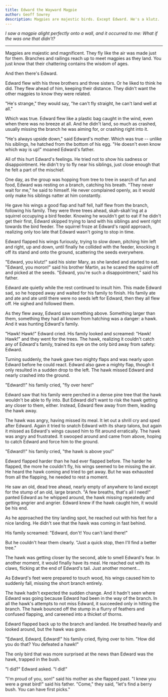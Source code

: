 ```yaml
---
title: Edward the Wayward Magpie
author: Geoff Sowrey
description: Magpies are majestic birds. Except Edward. He's a klutz.
---
```


*I saw a magpie alight perfectly onto a wall, and it occurred to me: What if the was one that didn't?*

- - - - - -

Magpies are majestic and magnificent. They fly like the air was made just for them. Branches and railings reach up to meet magpies as they land. You just know that their chattering contains the wisdom of ages. 

And then there's Edward. 

Edward flew with his three brothers and three sisters. Or he liked to think he did. They flew ahead of him, keeping their distance. They didn't want the other magpies to know they were related. 

"He's strange," they would say, "he can't fly straight, he can't land well at all." 

Which was true. Edward flew like a plastic bag caught in the wind, even when there was no breeze at all. And he didn't land, so much as crashed, usually missing the branch he was aiming for, or crashing right into it. 

"He's always upside down," said Edward's mother. Which was true -- unlike his siblings, he hatched from the bottom of his egg. "He doesn't even know which way is up!" moaned Edward's father. 

All of this hurt Edward's feelings. He tried not to show his sadness or disappointment. He didn't try to fly near his siblings, just close enough that he felt a part of the mischief. 

One day, as the group was hopping from tree to tree in search of fun and food, Edward was resting on a branch, catching his breath. "They never wait for me," he said to himself. He never complained openly, as it would only make his siblings natter at him constantly. 

He gave his wings a good flap and half fell, half flew from the branch, following his family. They were three trees ahead, skah-skah'ing at a squirrel occupying a bird feeder. Knowing he wouldn't get to eat if he didn't get their first, Edward skipped trying to land with his siblings and went right towards the bird feeder. The squirrel froze at Edward's rapid approach, realizing only too late that Edward wasn't going to stop in time. 

Edward flapped his wings furiously, trying to slow down, pitching him left and right, up and down, until finally he collided with the feeder, knocking it off its stand and onto the ground, scattering the seeds everywhere. 

"Edward, you klutz!" said his sister Mary, as she landed and started to eat. "Edward, you moron!" said his brother Martin, as he scared the squirrel off and picked at the seeds. "Edward, you're such a disappointment," said his father. 

Edward ate quietly while the rest continued to insult him. This made Edward sad, so he hopped away and waited for his family to finish. His family ate and ate and ate until there were no seeds left for Edward, then they all flew off. He sighed and followed them. 

As they flew away, Edward saw something above. Something larger than them, something they had all known from hatching was a danger: a hawk. And it was hunting Edward's family. 

"Hawk! Hawk!" Edward cried. His family looked and screamed: "Hawk! Hawk!" and they went for the trees. The hawk, realizing it couldn't catch any of Edward's family, trained its eye on the only bird away from safety: Edward. 

Turning suddenly, the hawk gave two mighty flaps and was nearly upon Edward before he could react. Edward also gave a mighty flap, though it only resulted in a sudden drop to the left. The hawk missed Edward and nearly crashed into the ground. 

"Edward!!" his family cried, "fly over here!" 

Edward saw that his family were perched in a dense pine tree that the hawk wouldn't be able to fly into. But Edward did't want to risk the hawk getting any closer to them, either. Instead, Edward flew away from them, leading the hawk away. 

The hawk was angry, having missed its meal. It let out a shrill cry and sped after Edward. Again it tried to snatch Edward with its sharp talons, but again it missed as Edward's wings caused him to flit around erratically. The hawk was angry and frustrated. It swooped around and came from above, hoping to catch Edward and force him to the ground. 

"Edward!!" his family cried, "the hawk is above you!" 

Edward flapped harder than he had ever flapped before. The harder he flapped, the more he couldn't fly, his wings seemed to be missing the air. He heard the hawk coming and tried to get away. But he was exhausted from all the flapping, he needed to rest a moment. 

He saw an old, dead tree ahead, nearly empty of anywhere to land except for the stump of an old, large branch. "A few breaths, that's all I need!" panted Edward as he whipped around, the hawk missing repeatedly and getting angrier and angrier. Edward knew if the hawk caught him, it would be his end. 

As he approached the tiny landing spot, he reached out with his feet for a nice landing. He didn't see that the hawk was coming in fast behind. 

His family screamed: "Edward, don't! You can't land there!" 

But he couldn't hear them clearly. "Just a quick stop, then I'll find a better tree." 

The hawk was getting closer by the second, able to smell Edward's fear. In another moment, it would finally have its meal. He reached out with its claws, flicking at the end of Edward's tail. Just another moment...

As Edward's feet were prepared to touch wood, his wings caused him to suddenly fall, missing the short branch entirely. 

The hawk hadn't expected the sudden change. And it hadn't seen where Edward was going because Edward had been in the way of the branch. In all the hawk's attempts to not miss Edward, it succeeded only in hitting the branch. The hawk bounced off the stump in a flurry of feathers and confused flapping, and careened into a thicket of thorns. 

Edward flapped back up to the branch and landed. He breathed heavily and looked around, but the hawk was gone. 

"Edward, Edward, Edward!" his family cried, flying over to him. "How did you do that? You defeated a hawk!" 

The only bird that was more surprised at the news than Edward was the hawk, trapped in the bush. 

"I did?" Edward asked. "I did!" 

"I'm proud of you, son!" said his mother as she flapped past. "I knew you were a great bird!" said his father. "Come," they said, "let's find a berry bush. You can have first picks." 
